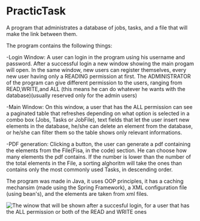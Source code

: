 # PracticTask
A program that administrates a database of jobs, tasks, and a file that will make the link between them.

The program contains the following things:

-Login Window: A user can login in the program using his username and password. After a successful login a new window showing the main progam will open. In the same window, new users can register themselves, every new user having only a READING permission at first. The ADMINISTRATOR of the program can give different permission to the users, ranging from READ,WRITE,and ALL (this means he can do whatever he wants with the database)(usually reserved only for the admin users)

-Main Window: On this window, a user that has the ALL permission can see a paginated table that refreshes depending on what option is selected in a combo box (Jobs, Tasks or JobFile), text fields that let the user insert new elements in the database, he/she can delete an element from the database, or he/she can filter them so the table shows only relevant informations.

-PDF generation: Clicking a button, the user can generate a pdf containing the elements from the File(Fisa, in the code) section. He can choose how many elements the pdf contains. If the number is lower than the number of the total elements in the File, a sorting alghoritm will take the ones than contains only the most commonly used Tasks, in descending order.

The program was made in Java, it uses OOP principles, it has a caching mechansim (made using the Spring Framework), a XML configuration file (using bean's), and the elements are taken from xml files.


![The winow that will be shown after a succesful login, for a user that has the ALL permission or both of the READ and WRITE ones](https://i.imgur.com/smZmxFP.png)
